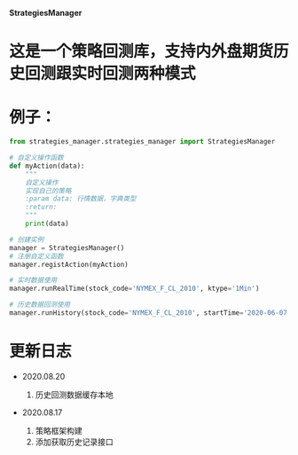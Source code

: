 **StrategiesManager**

# 这是一个策略回测库，支持内外盘期货历史回测跟实时回测两种模式

# 例子：
```python
from strategies_manager.strategies_manager import StrategiesManager

# 自定义操作函数
def myAction(data):
    """
    自定义操作
    实现自己的策略
    :param data: 行情数据，字典类型
    :return:
    """
    print(data)

# 创建实例
manager = StrategiesManager()
# 注册自定义函数
manager.registAction(myAction)

# 实时数据使用
manager.runRealTime(stock_code='NYMEX_F_CL_2010', ktype='1Min')

# 历史数据回测使用
manager.runHistory(stock_code='NYMEX_F_CL_2010', startTime='2020-06-07', endTime='2020-08-17', ktype='1Min')
```
# 更新日志
- 2020.08.20
    1) 历史回测数据缓存本地

- 2020.08.17
    1) 策略框架构建
    2) 添加获取历史记录接口